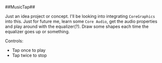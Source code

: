 ##MusicTap##

Just an idea project or concept. I'll be looking into integrating ```CoreGraphics``` into this. Just for future me, learn some ```Core Audio```, get the audio properties and play around with the equalizer(?). Draw some shapes each time the equalizer goes up or something.

Controls:
- Tap once to play
- Tap twice to stop 
